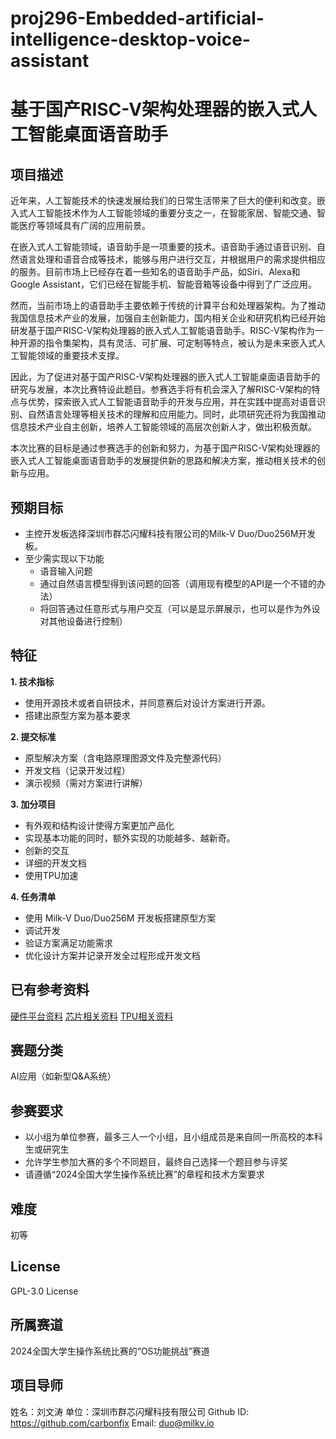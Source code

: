 # proj296-Embedded-artificial-intelligence-desktop-voice-assistant
# 基于国产RISC-V架构处理器的嵌入式人工智能桌面语音助手

## 项目描述

近年来，人工智能技术的快速发展给我们的日常生活带来了巨大的便利和改变。嵌入式人工智能技术作为人工智能领域的重要分支之一，在智能家居、智能交通、智能医疗等领域具有广阔的应用前景。

在嵌入式人工智能领域，语音助手是一项重要的技术。语音助手通过语音识别、自然语言处理和语音合成等技术，能够与用户进行交互，并根据用户的需求提供相应的服务。目前市场上已经存在着一些知名的语音助手产品，如Siri、Alexa和Google Assistant，它们已经在智能手机、智能音箱等设备中得到了广泛应用。

然而，当前市场上的语音助手主要依赖于传统的计算平台和处理器架构。为了推动我国信息技术产业的发展，加强自主创新能力，国内相关企业和研究机构已经开始研发基于国产RISC-V架构处理器的嵌入式人工智能语音助手。RISC-V架构作为一种开源的指令集架构，具有灵活、可扩展、可定制等特点，被认为是未来嵌入式人工智能领域的重要技术支撑。

因此，为了促进对基于国产RISC-V架构处理器的嵌入式人工智能桌面语音助手的研究与发展，本次比赛特设此题目。参赛选手将有机会深入了解RISC-V架构的特点与优势，探索嵌入式人工智能语音助手的开发与应用，并在实践中提高对语音识别、自然语言处理等相关技术的理解和应用能力。同时，此项研究还将为我国推动信息技术产业自主创新，培养人工智能领域的高层次创新人才，做出积极贡献。

本次比赛的目标是通过参赛选手的创新和努力，为基于国产RISC-V架构处理器的嵌入式人工智能桌面语音助手的发展提供新的思路和解决方案，推动相关技术的创新与应用。

## 预期目标

- 主控开发板选择深圳市群芯闪耀科技有限公司的Milk-V Duo/Duo256M开发板。
- 至少需实现以下功能
  - 语音输入问题
  - 通过自然语言模型得到该问题的回答（调用现有模型的API是一个不错的办法）
  - 将回答通过任意形式与用户交互（可以是显示屏展示，也可以是作为外设对其他设备进行控制）

## 特征

**1. 技术指标**
- 使用开源技术或者自研技术，并同意赛后对设计方案进行开源。
- 搭建出原型方案为基本要求

**2. 提交标准**
- 原型解决方案（含电路原理图源文件及完整源代码）
- 开发文档（记录开发过程）
- 演示视频（需对方案进行讲解）

**3. 加分项目**
- 有外观和结构设计使得方案更加产品化
- 实现基本功能的同时，额外实现的功能越多、越新奇。
- 创新的交互
- 详细的开发文档
- 使用TPU加速

**4. 任务清单**
- 使用 Milk-V Duo/Duo256M 开发板搭建原型方案
- 调试开发
- 验证方案满足功能需求
- 优化设计方案并记录开发全过程形成开发文档

## 已有参考资料

[硬件平台资料](https://milkv.io/docs/duo/overview)
[芯片相关资料](https://github.com/milkv-duo/duo-files)
[TPU相关资料](https://milkv.io/docs/duo/application-development/tpu/tpu-introduction)

## 赛题分类

AI应用（如新型Q&A系统）

## 参赛要求

- 以小组为单位参赛，最多三人一个小组，且小组成员是来自同一所高校的本科生或研究生
- 允许学生参加大赛的多个不同题目，最终自己选择一个题目参与评奖
- 请遵循“2024全国大学生操作系统比赛”的章程和技术方案要求

## 难度

初等

## License

GPL-3.0 License

## 所属赛道

2024全国大学生操作系统比赛的“OS功能挑战”赛道

## 项目导师

姓名：刘文涛
单位：深圳市群芯闪耀科技有限公司
Github ID: https://github.com/carbonfix
Email: duo@milkv.io
